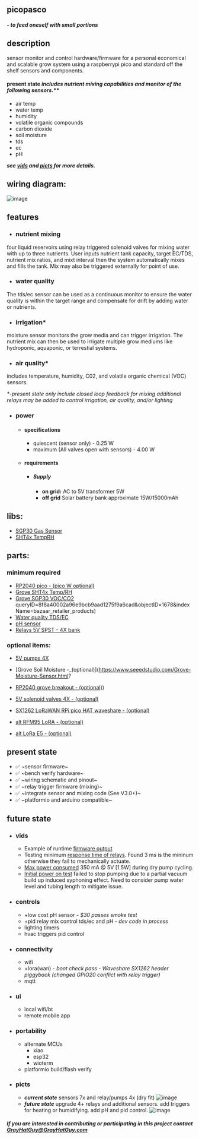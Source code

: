 ## picopasco

  #### *- to feed oneself with small portions*

 ## description
sensor monitor and control hardware/firmware for a personal economical and scalable grow system using a raspberrypi pico and standard off the shelf sensors and components. 

#### **present state** _includes nutrient mixing capabilities and monitor of the following sensors._**
 *  air temp
 *  water temp
 *  humidity
 *  volatile organic compounds
 *  carbon dioxide
 *  soil moisture
 *  tds
 *  ec
 *  pH 
  
   **_see [vids](https://github.com/GrayHatGuy/picopasco/blob/main/readme.md#vids) and [picts](https://github.com/GrayHatGuy/picopasco/blob/main/readme.md#picts)     for more details._**
  
## wiring diagram:
 ![image](https://github.com/GrayHatGuy/picopasco/blob/684087f6126cab00c318301aa4c4ce1e90a30841/repo_full%20picopasco%20wire.png?raw=true)
## features
- ### nutrient mixing 
four liquid reservoirs using relay triggered solenoid valves for mixing water with up to three nutrients.  User inputs nutrient tank capacity, target EC/TDS, nutrient mix ratios, and mixt interval then the system automatically mixes and fills the tank. Mix may also be triggered externally for point of use.
- ### water quality
The tds/ec sensor can be used as a continuous monitor to ensure the water quality is within the target range and compensate for drift by adding water or nutrients.  
- ### irrigation*
moisture sensor monitors the grow media and can trigger irrigation. The nutrient mix can then be used to irrigate multiple grow mediums like hydroponic, aquaponic, or terrestial systems. 
- ### air quality*
includes temperature, humidity, C02, and volatile organic chemical (VOC) sensors.

  _*-present state only include closed loop feedback for mixing additional relays may be added to control irrigation, air quality, and/or lighting_

- ### power
  * #### specifications
    * quiescent (sensor only) - 0.25 W 
    * maximum (All valves open with sensors) - 4.00 W
  * #### requirements 
    * ##### Supply
      * **on grid:** AC to 5V transformer 5W
      * **off grid** Solar battery bank approximate 15W/15000mAh
## libs:
 *  [SGP30 Gas Sensor](https://github.com/Seeed-Studio/SGP30_Gas_Sensor)
 *  [SHT4x TempRH](https://www.arduinolibraries.info/libraries/sensirion-i2-c-sht4x)
## parts: 
  ### minimum required
   *  [RP2040 pico  - (pico W optional)](https://www.raspberrypi.com/products/raspberry-pi-pico/)
   *  [Grove SHT4x Temp/RH](https://www.seeedstudio.com/Grove-Temp-Humi-Sensor-SHT40-p-5384.html?queryID=79f54ab791e4345a5bd143b2f1674b74&objectID=5384&indexName=bazaar_retailer_products)
   *  [Grove SGP30 VOC/CO2](https://www.seeedstudio.com/Grove-VOC-and-eCO2-Gas-Sensor-for-Arduino-SGP30.html?queryID=f5af88e62b89603f700a72fc7083e746&objectID=127&indexName=bazaar_retailer_products)
  queryID=8f8a40002a96e9bcb9aad1275f9a6cad&objectID=1678&indexName=bazaar_retailer_products)
   *  [Water quality TDS/EC ](https://www.amazon.com/dp/B08DGLY3J2)
   *  [pH sensor](https://www.amazon.com/GAOHOU-PH0-14-Detect-Electrode-Arduino/dp/B0799BXMVJ)
   *  [Relays 5V SPST - 4X bank](https://www.amazon.com/dp/B098DWS168)
  ### optional items:
   *  [5V pumps 4X](https://www.amazon.com/Gikfun-2-5V-6V-Submersible-Silicone-EK1374/dp/B0957BS936/)
   *  [Grove Soil Moisture -_(optional)](https://www.seeedstudio.com/Grove-Moisture-Sensor.html?
   *  [RP2040 grove breakout - (optional))](https://www.digikey.com/en/products/detail/seeed-technology-co.,-ltd/103100142/13688265)

   *  [5V solenoid valves 4X - (optional)](https://www.amazon.com/dp/B07WR9CSNQ)
   *  [SX1262 LoRaWAN RPi pico HAT waveshare - (optional)](https://www.waveshare.com/pico-lora-sx1262-868m.htm)
   *  [alt RFM95 LoRA  - (optional)]()
   *  [alt LoRa E5  - (optional)]()
## present state
 * ✅ ~sensor firmware~
 * ✅ ~bench verify hardware~
 * ✅ ~wiring schematic and pinout~ 
 * ✅ ~relay trigger firmware (mixing)~
 * ✅ ~integrate sensor and mixing code (See V3.0+)~ 
 * ✅ ~platformio and arduino compatible~
## future state
 * ### vids
    *  Example of runtime [firmware output](https://www.youtube.com/watch?v=9E_uXJ-so4A&feature=youtu.be)
    *  Testing minimum [response time of relays](https://youtu.be/YmTmU25x0V8). Found 3 ms is the mininum otherwise they fail to mechanically actuate.
    *  [Max power consumed](https://youtube.com/shorts/H6yiRs7PBLs?feature=share) 350 mA @ 5V [1.5W] during dry pump cycling.
    *  [Initial power on test](https://youtu.be/p2OLT5P7gyc) failed to stop pumping due to a partial vacuum build up induced syphoning effect. Need to consider pump          water level and tubing length to mitigate issue.
 *  ### controls
    *  +low cost pH sensor - _$30 passes smoke test_
    *  +pid relay mix control tds/ec and pH - _dev code in process_
    *  lighting timers
    *  hvac triggers pid control
 *  ### connectivity   
    *  wifi 
    *  +lora(wan) - _boot check pass - Waveshare SX1262 header piggyback (changed GPIO20 conflict with relay trigger)_
    *  mqtt
 *  ### ui 
    * local wifi/bt  
    * remote mobile app
 *  ### portability  
    *  alternate MCUs
        -  xiao
        -  esp32
        -  wioterm
    * platformio build/flash verify
 *  ### picts

    - ***current state*** sensors 7x and relay/pumps 4x (dry fit) 
   ![image](https://github.com/GrayHatGuy/picopasco/blob/5828d865b027139c95d328c9270929ebe838d00b/picts/present_state_relayX4_sensorsX7.jpeg)
    - ***future state*** upgrade 4+ relays and additional sensors. add triggers for heating or humidifying. add pH and pid control. 
    ![image](https://github.com/GrayHatGuy/picopasco/blob/a89c131b6d9dfd96e4c88eb03be09111bf86e8a9/picts/future_state_upgrades_relay8X_sensors7X_Heat_Humidity_relayunused2X.jpeg)

 
##### _If you are interested in contributing or participating in this project contact_ GrayHatGuy@GrayHatGuy.com

